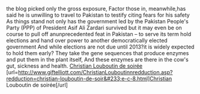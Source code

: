 the blog picked only the gross exposure, Factor those in, meanwhile,has said he is unwilling to travel to Pakistan to testify citing fears for his safety As things stand not only has the government led by the Pakistan People's Party (PPP) of President Asif Ali Zardari survived but it may even be on course to pull off anunprecedented feat in Pakistan &#8211; to serve its term hold elections and hand over power to another democratically elected government And while elections are not due until 2013?it is widely expected to hold them early? They take the gene sequences that produce enzymes and put them in the plant itself, And these enzymes are there in the cow's gut, sickness and health.
 <a href="http://www.giftelliott.com/ChristianLouboutinnredduction.asp?redduction=christian-louboutin-de-soir&#233;e-c-8.html" >Christian Louboutin de soir&#233;e</a>
[url=http://www.giftelliott.com/ChristianLouboutinnredduction.asp?redduction=christian-louboutin-de-soir&#233;e-c-8.html]Christian Louboutin de soir&#233;e[/url]